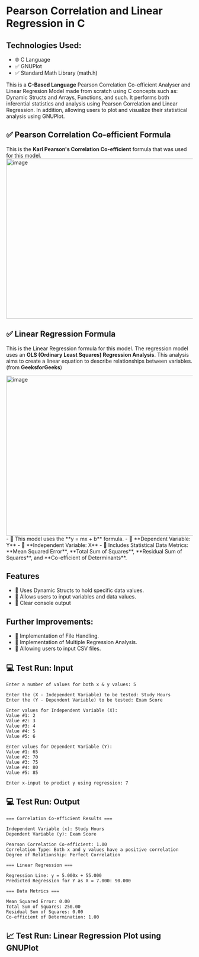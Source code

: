 # Pearson Correlation and Linear Regression in C

## Technologies Used:
- 🌐 C Language
- ✅ GNUPlot
- ✅ Standard Math Library (math.h)

This is a **C-Based Language** Pearson Correlation Co-efficient Analyser and Linear Regresion Model made from scratch using C concepts such as: Dynamic Structs and Arrays, Functions, and such. It performs both inferential statistics and analysis using Pearson Correlation and Linear Regression. In addition, allowing users to plot and visualize their statistical analysis using GNUPlot.

## ✅ Pearson Correlation Co-efficient Formula
This is the **Karl Pearson's Correlation Co-efficient** formula that was used for this model.
<img width="600" height="432" alt="image" src="https://github.com/user-attachments/assets/c42393a2-3821-45cd-aac4-caf9318ea7fb" />

## ✅ Linear Regression Formula
This is the Linear Regression formula for this model. The regression model uses an **OLS (Ordinary Least Squares) Regression Analysis**. This analysis aims to create a linear equation to describe relationships between variables. (from **GeeksforGeeks**)

<img width="600" height="432" alt="image" src="https://github.com/user-attachments/assets/960a4a71-2103-48ec-8c7b-831e4af42282" />
- 📌 This model uses the **y = mx + b** formula.
- 📌 **Dependent Variable: Y**
- 📌 **Independent Variable: X**
- 📌 Includes Statistical Data Metrics: **Mean Squared Error**, **Total Sum of Squares**, **Residual Sum of Squares**, and **Co-efficient of Determinants**.

## Features
- 📌 Uses Dynamic Structs to hold specific data values.
- 📌 Allows users to input variables and data values.
- 📌 Clear console output

## Further Improvements:
- 📌 Implementation of File Handling.
- 📌 Implementation of Multiple Regression Analysis.
- 📌 Allowing users to input CSV files.

## 💻 Test Run: Input
```text
Enter a number of values for both x & y values: 5

Enter the (X - Independent Variable) to be tested: Study Hours
Enter the (Y - Dependent Variable) to be tested: Exam Score

Enter values for Independent Variable (X):
Value #1: 2
Value #2: 3
Value #3: 4
Value #4: 5
Value #5: 6

Enter values for Dependent Variable (Y):
Value #1: 65
Value #2: 70
Value #3: 75
Value #4: 80
Value #5: 85

Enter x-input to predict y using regression: 7

```
## 💻 Test Run: Output
```text
=== Correlation Co-efficient Results ===

Independent Variable (x): Study Hours
Dependent Variable (y): Exam Score

Pearson Correlation Co-efficient: 1.00
Correlation Type: Both x and y values have a positive correlation
Degree of Relationship: Perfect Correlation

=== Linear Regression ===

Regression Line: y = 5.000x + 55.000
Predicted Regression for Y as X = 7.000: 90.000

=== Data Metrics ===

Mean Squared Error: 0.00
Total Sum of Squares: 250.00
Residual Sum of Squares: 0.00
Co-efficient of Determination: 1.00

```
## 📈 Test Run: Linear Regression Plot using GNUPlot
